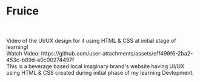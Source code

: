 # Fruice
<br>
<br>
Video of the UI/UX design for it using HTML & CSS at initial stage of learning!
<br>Watch Video:
https://github.com/user-attachments/assets/e1f499f6-2ba2-453c-b89d-a0c00274497f
<br>
This is a beverage based local imaginary brand's website having UI/UX using HTML &amp; CSS created during initial phase of my learning Devlopment. 
